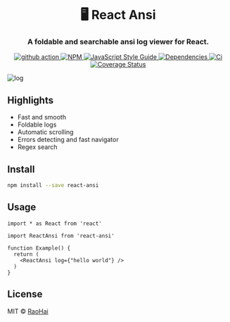 <h1 align="center" style="border-bottom: none;"> 🖥️ React Ansi</h1>
<h3 align="center"> A foldable and searchable ansi log viewer for React.</h3>
<p align="center">
  <a href="https://github.com/RaoHai/react-ansi">
    <img src="https://github.com/RaoHai/react-ansi/workflows/Node%20CI/badge.svg" alt="github action" />
  </a>

  <a href="https://www.npmjs.com/package/react-ansi">
    <img src="https://img.shields.io/npm/v/react-ansi.svg" alt="NPM" />
  </a>

  <a href="https://standardjs.com">
    <img src="https://img.shields.io/badge/code_style-standard-brightgreen.svg" alt="JavaScript Style Guide" />
  </a>

  <a href="https://david-dm.org/RaoHai/react-ansi">
    <img src="https://david-dm.org/RaoHai/react-ansi.svg" alt="Dependencies" />
  </a>

  <a href="https://travis-ci.org/RaoHai/react-ansi">
    <img src="https://api.travis-ci.org/RaoHai/react-ansi.svg?branch=master" alt="Ci" />
  </a>

  <a href="https://coveralls.io/github/RaoHai/react-ansi?branch=master">
    <img src="https://coveralls.io/repos/github/RaoHai/react-ansi/badge.svg?branch=master" alt="Coverage Status" />
  </a>
</p>

![log](https://user-images.githubusercontent.com/566097/67918532-b1245700-fbd7-11e9-9e9b-ed129b49d377.gif)

## Highlights
* Fast and smooth
* Foldable logs
* Automatic scrolling
* Errors detecting and fast navigator
* Regex search

## Install

```bash
npm install --save react-ansi
```

## Usage

```tsx
import * as React from 'react'

import ReactAnsi from 'react-ansi'

function Example() {
  return (
    <ReactAnsi log={"hello world"} />
  )
}
```

## License

MIT © [RaoHai](https://github.com/RaoHai)

